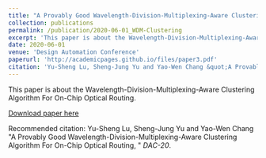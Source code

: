 ```yaml
---
title: "A Provably Good Wavelength-Division-Multiplexing-Aware Clustering Algorithm For On-Chip Optical Routing"
collection: publications
permalink: /publication/2020-06-01_WDM-Clustering
excerpt: 'This paper is about the Wavelength-Division-Multiplexing-Aware Clustering Algorithm For On-Chip Optical Routing'
date: 2020-06-01
venue: 'Design Automation Conference'
paperurl: 'http://academicpages.github.io/files/paper3.pdf'
citation: 'Yu-Sheng Lu, Sheng-Jung Yu and Yao-Wen Chang &quot;A Provably Good Wavelength-Division-Multiplexing-Aware Clustering Algorithm For On-Chip Optical Routing, &quot; <i>DAC-20</i>.'
---
```

This paper is about the Wavelength-Division-Multiplexing-Aware Clustering Algorithm For On-Chip Optical Routing.

[Download paper here](http://academicpages.github.io/files/paper3.pdf)

Recommended citation: Yu-Sheng Lu, Sheng-Jung Yu and Yao-Wen Chang &quot;A Provably Good Wavelength-Division-Multiplexing-Aware Clustering Algorithm For On-Chip Optical Routing, &quot; <i>DAC-20</i>.